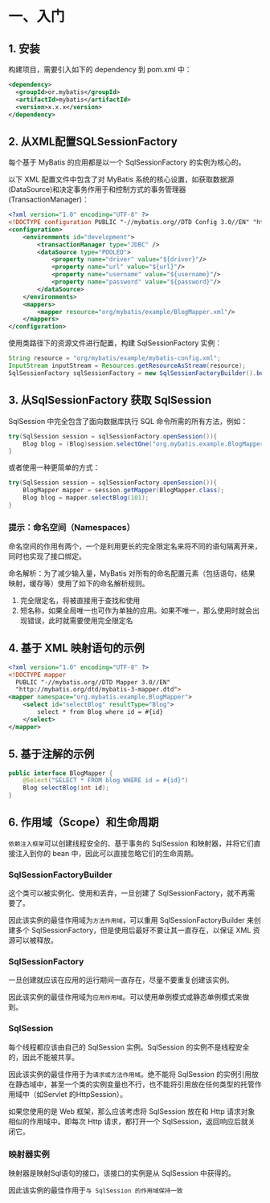 # 一、入门

## 1. 安装

构建项目，需要引入如下的 dependency 到 pom.xml 中：

```xml
<dependency>
  <groupId>or.mybatis</groupId>
  <artifactId>mybatis</artifactId>
  <version>x.x.x</version>
</dependency>
```

## 2. 从XML配置SQLSessionFactory

每个基于 MyBatis 的应用都是以一个 SqlSessionFactory 的实例为核心的。

以下 XML 配置文件中包含了对 MyBatis 系统的核心设置，如获取数据源(DataSource)和决定事务作用于和控制方式的事务管理器(TransactionManager)：

```xml
<?xml version="1.0" encoding="UTF-8" ?>
<!DOCTYPE configuration PUBLIC "-//mybatis.org//DTD Config 3.0//EN" "http://mybatis.org/dtd/mybatis-3-config.dtd">
<configuration>
	<environments id="development">
    	<transactionManager type="JDBC" />
        <dataSource type="POOLED">
			<property name="driver" value="${driver}"/>
            <property name="url" value="${url}"/>
            <property name="username" value="${username}"/>
            <property name="password" value="${password}"/>
        </dataSource>
    </environments>
    <mappers>
    	<mapper resource="org/mybatis/example/BlogMapper.xml"/>
    </mappers>
</configuration>
```

使用类路径下的资源文件进行配置，构建 SqlSessionFactory 实例：

```java
String resource = "org/mybatis/example/mybatis-config.xml";
InputStream inputStream = Resources.getResourceAsStream(resource);
SqlSessionFactory sqlSessionFactory = new SqlSessionFactoryBuilder().build(inputStream);
```

## 3. 从SqlSessionFactory 获取 SqlSession

SqlSession 中完全包含了面向数据库执行 SQL 命令所需的所有方法，例如：

```java
try(SqlSession session = sqlSessionFactory.openSession()){
    Blog blog = (Blog)session.selectOne("org.mybatis.example.BlogMapper.selectBlog",101);
}
```

或者使用一种更简单的方式：

```java
try(SqlSession session = sqlSessionFactory.openSession()){
    BlogMapper mapper = session.getMapper(BlogMapper.class);
    Blog blog = mapper.selectBlog(101);
}
```

### 提示：命名空间（Namespaces）

命名空间的作用有两个，一个是利用更长的完全限定名来将不同的语句隔离开来，同时也实现了接口绑定。

命名解析：为了减少输入量，MyBatis 对所有的命名配置元素（包括语句，结果映射，缓存等）使用了如下的命名解析规则。

1. 完全限定名，将被直接用于查找和使用
2. 短名称，如果全局唯一也可作为单独的应用。如果不唯一，那么使用时就会出现错误，此时就需要使用完全限定名

## 4. 基于 XML 映射语句的示例

```xml
<?xml version="1.0" encoding="UTF-8" ?>
<!DOCTYPE mapper
  PUBLIC "-//mybatis.org//DTD Mapper 3.0//EN"
  "http://mybatis.org/dtd/mybatis-3-mapper.dtd">
<mapper namespace="org.mybatis.example.BlogMapper">
	<select id="selectBlog" resultType="Blog">
    	select * from Blog where id = #{id}
    </select>
</mapper>
```

## 5. 基于注解的示例

```java
public interface BlogMapper {
    @Select("SELECT * FROM blog WHERE id = #{id}")
    Blog selectBlog(int id);
}
```

## 6. 作用域（Scope）和生命周期

`依赖注入框架`可以创建线程安全的、基于事务的 SqlSession 和映射器，并将它们直接注入到你的 bean 中，因此可以直接忽略它们的生命周期。

### SqlSessionFactoryBuilder

这个类可以被实例化、使用和丢弃，一旦创建了 SqlSessionFactory，就不再需要了。

因此该实例的最佳作用域为`方法作用域`，可以重用 SqlSessionFactoryBuilder 来创建多个 SqlSessionFactory，但是使用后最好不要让其一直存在，以保证 XML 资源可以被释放。

### SqlSessionFactory

一旦创建就应该在应用的运行期间一直存在，尽量不要重复创建该实例。

因此该实例的最佳作用域为`应用作用域`。可以使用单例模式或静态单例模式来做到。

### SqlSession

每个线程都应该由自己的 SqlSession 实例。SqlSession 的实例不是线程安全的，因此不能被共享。

因此该实例的最佳作用于为`请求或方法作用域`。绝不能将 SqlSession 的实例引用放在静态域中，甚至一个类的实例变量也不行，也不能将引用放在任何类型的托管作用域中（如Servlet 的HttpSession）。

如果您使用的是 Web 框架，那么应该考虑将 SqlSession 放在和 Http 请求对象相似的作用域中。即每次 Http 请求，都打开一个 SqlSession，返回响应后就关闭它。

### 映射器实例

映射器是映射Sql语句的接口，该接口的实例是从 SqlSession 中获得的。

因此该实例的最佳作用于`与 SqlSession 的作用域保持一致`